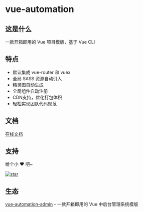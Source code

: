 # vue-automation

## 这是什么

一款开箱即用的 Vue 项目模版，基于 Vue CLI

## 特点

- 默认集成 vue-router 和 vuex
- 全局 SASS 资源自动引入
- 精灵图自动生成
- 全局组件自动注册
- CDN支持，优化打包体积
- 轻松实现团队代码规范

## 文档

[在线文档](http://eoner.gitee.io/vue-automation)

## 支持

给个小 ❤️ 吧~

[![star](https://gitee.com/eoner/vue-automation/badge/star.svg?theme=dark)](https://gitee.com/eoner/vue-automation/stargazers)

## 生态

[vue-automation-admin](https://gitee.com/eoner/vue-automation-admin) - 一款开箱即用的 Vue 中后台管理系统模版
